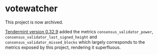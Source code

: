 # votewatcher

This project is now archived.

[Tendermint version 0.32.9](https://github.com/tendermint/tendermint/blob/v0.32/CHANGELOG.md#v0329) added the
metrics `consensus_validator_power`, `consensus_validator_last_signed_height` and `consensus_validator_missed_blocks` which
largely corresponds to the metrics exposed by this project, rendering it superfluous.
